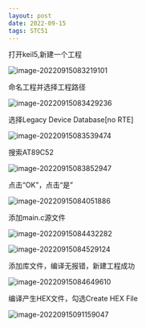 ```yaml
---
layout: post
date: 2022-09-15
tags: STC51   
---
```



打开keil5,新建一个工程

![image-20220915083219101](C:\Users\zxr021109\AppData\Roaming\Typora\typora-user-images\image-20220915083219101.png)



命名工程并选择工程路径

![image-20220915083429236](C:\Users\zxr021109\AppData\Roaming\Typora\typora-user-images\image-20220915083429236.png)



选择Legacy Device Database[no RTE]

![image-20220915083539474](C:\Users\zxr021109\AppData\Roaming\Typora\typora-user-images\image-20220915083539474.png)



搜索AT89C52

![image-20220915083852947](C:\Users\zxr021109\AppData\Roaming\Typora\typora-user-images\image-20220915083852947.png)



点击“OK”，点击“是”

![image-20220915084051886](C:\Users\zxr021109\AppData\Roaming\Typora\typora-user-images\image-20220915084051886.png)



添加main.c源文件

![image-20220915084432282](C:\Users\zxr021109\AppData\Roaming\Typora\typora-user-images\image-20220915084432282.png)

![image-20220915084529124](C:\Users\zxr021109\AppData\Roaming\Typora\typora-user-images\image-20220915084529124.png)



添加库文件，编译无报错，新建工程成功

![image-20220915084649610](C:\Users\zxr021109\AppData\Roaming\Typora\typora-user-images\image-20220915084649610.png)



编译产生HEX文件，勾选Create HEX File

![image-20220915091159047](C:\Users\zxr021109\AppData\Roaming\Typora\typora-user-images\image-20220915091159047.png)

